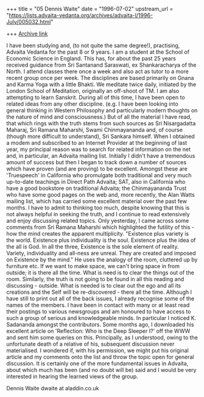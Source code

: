 +++
title = "05 Dennis Waite"
date = "1996-07-02"
upstream_url = "https://lists.advaita-vedanta.org/archives/advaita-l/1996-July/005032.html"

+++
[Archive link](https://lists.advaita-vedanta.org/archives/advaita-l/1996-July/005032.html)

I have been studying and, (to not quite the same degree!), practising,
Advaita Vedanta for the past 8 or 9 years. I am a student at the School of
Economic Science in England. This has, for about the past 25 years received
guidance from Sri Santanand Saraswati, ex Shankaracharya of the North. I
attend classes there once a week and also act as tutor to a more recent
group once per week. The disciplines are based primarily on Gnana and Karma
Yoga with a little Bhakti. We meditate twice daily, initiated by the London
School of Meditation, originally an off-shoot of TM. I am also attempting to
learn Sanskrit.
During all of this time, I have been open to related ideas from any other
discipline. (e.g. I have been looking into general thinking in Western
Philosophy and particularly modern thoughts on the nature of mind and
consciousness.) But of all the material I have read, that which rings with
the truth stems from such sources as Sri Nisargadatta Maharaj, Sri Ramana
Maharshi, Swami Chinmayananda and, of course (though more difficult to
understand), Sri Sankara himself.
When I obtained a modem and subscribed to an Internet Provider at the
beginning of last year, my principal reason was to search for related
information on the net and, in particular, an Advaita mailing list.
Initially I didn't have a tremendous amount of success but then I began to
track down a number of sources which have proven (and are proving) to be
excellent. Amongst these are 'Truespeech' in California who promulgate both
traditional and very much up-to-date teachings in Direct Path Advaita; SAT,
also in California who have a good bookstore on traditional Advaita; the
Chinmayananda Trust who have some good pages on the web and, more recently,
the Alan Watts mailing list, which has carried some excellent material over
the past few months.
I have to admit to thinking too much, despite knowing that this is not
always helpful in seeking the truth, and I continue to read extensively and
enjoy discussing related topics. Only yesterday, I came across some comments
from Sri Ramana Maharshi which highlighted the futility of this - how the
mind creates the apparent multiplicity. "Existence plus variety is the
world. Existence plus individuality is the soul. Existence plus the idea of
the all is God. In all the three, Existence is the sole element of reality.
Variety, individuality and all-ness are unreal. They are created and imposed
on Existence by the mind." He uses the analogy of the room, cluttered up by
furniture etc. If we want to make space, we can't bring space in from
outside; it is there all the time. What is need is to clear the things out
of the room. Similarly, the truth is not going to be found in all this
reading and discussing - outside. What is needed is to clear out the ego and
all its creations and the Self will be re-discovered - there all the time.
Although I have still to print out all of the back issues, I already
recognise some of the names of the members. I have been in contact with many
or at least read their postings to various newsgroups and am honoured to
have access to such a group of serious and knowledgeable minds. In
particular I noticed  K. Sadananda amongst the contributors. Some months
ago, I downloaded his excellent article on 'Reflection: Who is the Deep
Sleeper I?' off the WWW and sent him some queries on this. Principally, as I
understood, owing to the unfortunate death of a relative of his, subsequent
discussion never materialised. I wondered if, with his permission, we might
put his original article and my comments onto the list and throw the topic
open for general discussion. It is certainly one of the more fundamental
issues in Advaita, about which much has been (and no doubt will be) said and
I would be very interested in hearing the learned views of the group.



Dennis Waite
dwaite at aladdin.co.uk

